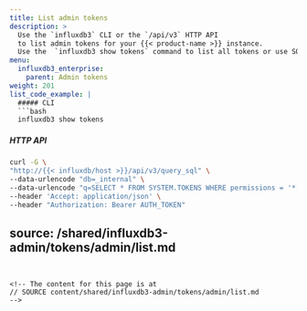 ```yaml
---
title: List admin tokens
description: >
  Use the `influxdb3` CLI or the `/api/v3` HTTP API
  to list admin tokens for your {{< product-name >}} instance.
  Use the  `influxdb3 show tokens` command to list all tokens or use SQL to query token metadata directly from the `SYSTEM.TOKENS` table.
menu:
  influxdb3_enterprise:
    parent: Admin tokens
weight: 201
list_code_example: |
  ##### CLI
  ```bash
  influxdb3 show tokens 
  ```

  ##### HTTP API
  ```bash
  curl -G \
  "http://{{< influxdb/host >}}/api/v3/query_sql" \
  --data-urlencode "db=_internal" \
  --data-urlencode "q=SELECT * FROM SYSTEM.TOKENS WHERE permissions = '*:*:*'" \
  --header 'Accept: application/json' \
  --header "Authorization: Bearer AUTH_TOKEN"
  ```
source: /shared/influxdb3-admin/tokens/admin/list.md
---
```


<!-- The content for this page is at
// SOURCE content/shared/influxdb3-admin/tokens/admin/list.md
-->